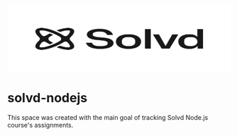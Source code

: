 <img src='./solvd-banner.png' alt='solvd-banner' width='790' height='150'/>

# solvd-nodejs

This space was created with the main goal of tracking Solvd Node.js course's assignments.
